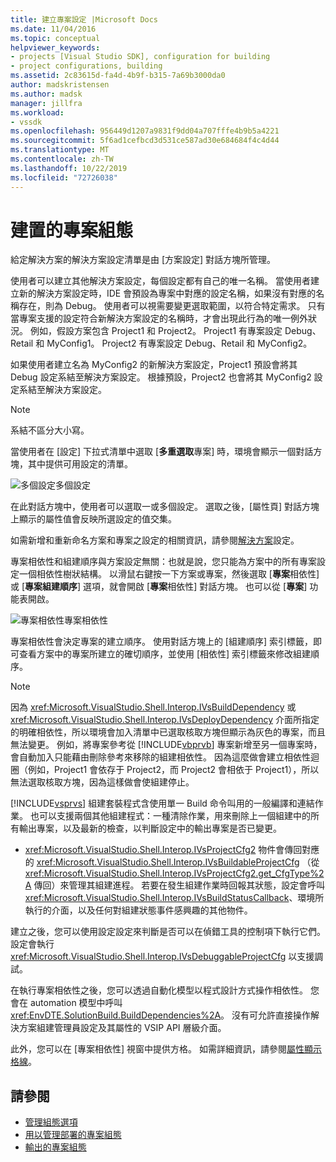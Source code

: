 ```yaml
---
title: 建立專案設定 |Microsoft Docs
ms.date: 11/04/2016
ms.topic: conceptual
helpviewer_keywords:
- projects [Visual Studio SDK], configuration for building
- project configurations, building
ms.assetid: 2c83615d-fa4d-4b9f-b315-7a69b3000da0
author: madskristensen
ms.author: madsk
manager: jillfra
ms.workload:
- vssdk
ms.openlocfilehash: 956449d1207a9831f9dd04a707fffe4b9b5a4221
ms.sourcegitcommit: 5f6ad1cefbcd3d531ce587ad30e684684f4c4d44
ms.translationtype: MT
ms.contentlocale: zh-TW
ms.lasthandoff: 10/22/2019
ms.locfileid: "72726038"
---
```

# <a name="project-configuration-for-building"></a>建置的專案組態
給定解決方案的解決方案設定清單是由 [方案設定] 對話方塊所管理。

 使用者可以建立其他解決方案設定，每個設定都有自己的唯一名稱。 當使用者建立新的解決方案設定時，IDE 會預設為專案中對應的設定名稱，如果沒有對應的名稱存在，則為 Debug。 使用者可以視需要變更選取範圍，以符合特定需求。 只有當專案支援的設定符合新解決方案設定的名稱時，才會出現此行為的唯一例外狀況。 例如，假設方案包含 Project1 和 Project2。 Project1 有專案設定 Debug、Retail 和 MyConfig1。 Project2 有專案設定 Debug、Retail 和 MyConfig2。

 如果使用者建立名為 MyConfig2 的新解決方案設定，Project1 預設會將其 Debug 設定系結至解決方案設定。 根據預設，Project2 也會將其 MyConfig2 設定系結至解決方案設定。

> [!NOTE]
> 系結不區分大小寫。

 當使用者在 [設定] 下拉式清單中選取 [**多重選取**專案] 時，環境會顯示一個對話方塊，其中提供可用設定的清單。

 ![多個](../../extensibility/internals/media/vsmultiplecfgs.gif "vsMultipleCfgs")設定多個設定

 在此對話方塊中，使用者可以選取一或多個設定。 選取之後，[屬性頁] 對話方塊上顯示的屬性值會反映所選設定的值交集。

 如需新增和重新命名方案和專案之設定的相關資訊，請參閱[解決方案](../../extensibility/internals/solution-configuration.md)設定。

 專案相依性和組建順序與方案設定無關：也就是說，您只能為方案中的所有專案設定一個相依性樹狀結構。 以滑鼠右鍵按一下方案或專案，然後選取 [**專案**相依性] 或 [**專案組建順序**] 選項，就會開啟 [**專案**相依性] 對話方塊。 也可以從 [**專案**] 功能表開啟。

 ![專案](../../extensibility/internals/media/vsprojdependencies.gif "vsProjDependencies")相依性專案相依性

 專案相依性會決定專案的建立順序。 使用對話方塊上的 [組建順序] 索引標籤，即可查看方案中的專案所建立的確切順序，並使用 [相依性] 索引標籤來修改組建順序。

> [!NOTE]
> 因為 <xref:Microsoft.VisualStudio.Shell.Interop.IVsBuildDependency> 或 <xref:Microsoft.VisualStudio.Shell.Interop.IVsDeployDependency> 介面所指定的明確相依性，所以環境會加入清單中已選取核取方塊但顯示為灰色的專案，而且無法變更。 例如，將專案參考從 [!INCLUDE[vbprvb](../../code-quality/includes/vbprvb_md.md)] 專案新增至另一個專案時，會自動加入只能藉由刪除參考來移除的組建相依性。 因為這麼做會建立相依性迴圈（例如，Project1 會依存于 Project2，而 Project2 會相依于 Project1），所以無法選取核取方塊，因為這樣做會使組建停止。

 [!INCLUDE[vsprvs](../../code-quality/includes/vsprvs_md.md)] 組建套裝程式含使用單一 Build 命令叫用的一般編譯和連結作業。 也可以支援兩個其他組建程式：一種清除作業，用來刪除上一個組建中的所有輸出專案，以及最新的檢查，以判斷設定中的輸出專案是否已變更。

- <xref:Microsoft.VisualStudio.Shell.Interop.IVsProjectCfg2> 物件會傳回對應的 <xref:Microsoft.VisualStudio.Shell.Interop.IVsBuildableProjectCfg> （從 <xref:Microsoft.VisualStudio.Shell.Interop.IVsProjectCfg2.get_CfgType%2A> 傳回）來管理其組建進程。 若要在發生組建作業時回報其狀態，設定會呼叫 <xref:Microsoft.VisualStudio.Shell.Interop.IVsBuildStatusCallback>、環境所執行的介面，以及任何對組建狀態事件感興趣的其他物件。

 建立之後，您可以使用設定設定來判斷是否可以在偵錯工具的控制項下執行它們。 設定會執行 <xref:Microsoft.VisualStudio.Shell.Interop.IVsDebuggableProjectCfg> 以支援調試。

 在執行專案相依性之後，您可以透過自動化模型以程式設計方式操作相依性。 您會在 automation 模型中呼叫 <xref:EnvDTE.SolutionBuild.BuildDependencies%2A>。 沒有可允許直接操作解決方案組建管理員設定及其屬性的 VSIP API 層級介面。

 此外，您可以在 [專案相依性] 視窗中提供方格。 如需詳細資訊，請參閱[屬性顯示格線](../../extensibility/internals/properties-display-grid.md)。

## <a name="see-also"></a>請參閱
- [管理組態選項](../../extensibility/internals/managing-configuration-options.md)
- [用以管理部署的專案組態](../../extensibility/internals/project-configuration-for-managing-deployment.md)
- [輸出的專案組態](../../extensibility/internals/project-configuration-for-output.md)